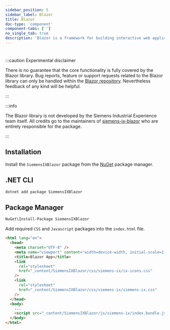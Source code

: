 ```yaml
---
sidebar_position: 5
sidebar_label: Blazor
title: Blazor
doc-type: 'component'
component-tabs: ['']
no_single_tab: true
description: 'Blazor is a framework for building interactive web applications using C# and .NET. This section guides you through the steps to install and set up our design system within a Blazor project, ensuring a seamless and efficient integration process.'
---
```


#

:::caution Experimental disclaimer

There is no guarantee that the core functionality is fully covered by the Blazor library.
Bug reports, feature or support requests related to the Blazor library can only be handled within the [Blazor repository](https://github.com/yagizhanNY/siemens-ix-blazor).
Nevertheless feedback of any kind will be helpful.

:::

:::info

The Blazor library is not developed by the Siemens Industrial Experience team itself.
All credits go to the maintainers of [siemens-ix-blazor](https://github.com/yagizhanNY/siemens-ix-blazor/graphs/contributors) who are entirely responsible for the package.

:::

## Installation

Install the `SiemensIXBlazor` package from the [NuGet](https://www.nuget.org/packages/SiemensIXBlazor/) package manager.

## .NET CLI

```cmd
dotnet add package SiemensIXBlazor
```

## Package Manager

```cmd
NuGet\Install-Package SiemensIXBlazor
```

Add required `CSS` and `Javascript` packages into the `index.html` file.

```html
<html lang="en">
  <head>
    <meta charset="UTF-8" />
    <meta name="viewport" content="width=device-width, initial-scale=1.0" />
    <title>Blazor App</title>
    <link
      rel="stylesheet"
      href="_content/SiemensIXBlazor/css/siemens-ix/ix-icons.css"
    />
    <link
      rel="stylesheet"
      href="_content/SiemensIXBlazor/css/siemens-ix/siemens-ix.css"
    />
  </head>
  <body>
    ...
    <script src="_content/SiemensIXBlazor/js/siemens-ix/index.bundle.js"></script>
  </body>
</html>
```
